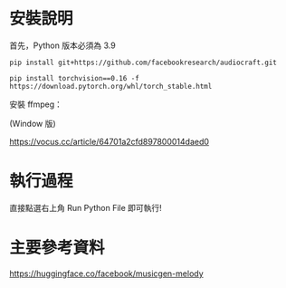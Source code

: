 # 安裝說明
首先，Python 版本必須為 3.9

    pip install git+https://github.com/facebookresearch/audiocraft.git

    pip install torchvision==0.16 -f https://download.pytorch.org/whl/torch_stable.html

安裝 ffmpeg：

(Window 版)

https://vocus.cc/article/64701a2cfd897800014daed0

# 執行過程
直接點選右上角 Run Python File 即可執行!

# 主要參考資料
https://huggingface.co/facebook/musicgen-melody